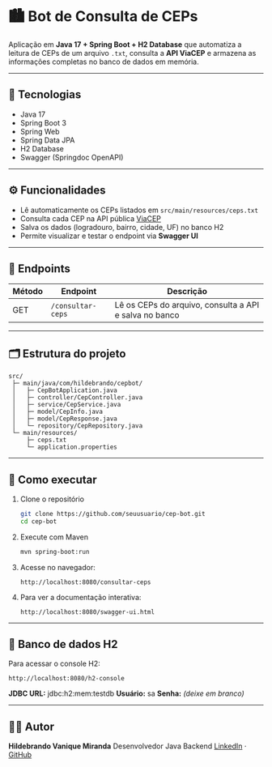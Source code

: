 # 🏙️ Bot de Consulta de CEPs

Aplicação em **Java 17 + Spring Boot + H2 Database** que automatiza a leitura de CEPs de um arquivo `.txt`, consulta a **API ViaCEP** e armazena as informações completas no banco de dados em memória.

---

## 🚀 Tecnologias

* Java 17
* Spring Boot 3
* Spring Web
* Spring Data JPA
* H2 Database
* Swagger (Springdoc OpenAPI)

---

## ⚙️ Funcionalidades

* Lê automaticamente os CEPs listados em `src/main/resources/ceps.txt`
* Consulta cada CEP na API pública [ViaCEP](https://viacep.com.br)
* Salva os dados (logradouro, bairro, cidade, UF) no banco H2
* Permite visualizar e testar o endpoint via **Swagger UI**

---

## 🧩 Endpoints

| Método | Endpoint          | Descrição                                              |
| ------ | ----------------- | ------------------------------------------------------ |
| GET    | `/consultar-ceps` | Lê os CEPs do arquivo, consulta a API e salva no banco |

---

## 🗂️ Estrutura do projeto

```
src/
 ├─ main/java/com/hildebrando/cepbot/
 │   ├─ CepBotApplication.java
 │   ├─ controller/CepController.java
 │   ├─ service/CepService.java
 │   ├─ model/CepInfo.java
 │   ├─ model/CepResponse.java
 │   └─ repository/CepRepository.java
 └─ main/resources/
     ├─ ceps.txt
     └─ application.properties
```

---

## 🧠 Como executar

1. Clone o repositório

   ```bash
   git clone https://github.com/seuusuario/cep-bot.git
   cd cep-bot
   ```

2. Execute com Maven

   ```bash
   mvn spring-boot:run
   ```

3. Acesse no navegador:

   ```
   http://localhost:8080/consultar-ceps
   ```

4. Para ver a documentação interativa:

   ```
   http://localhost:8080/swagger-ui.html
   ```

---

## 💾 Banco de dados H2

Para acessar o console H2:

```
http://localhost:8080/h2-console
```

**JDBC URL:** jdbc:h2:mem:testdb
**Usuário:** sa
**Senha:** *(deixe em branco)*

---

## 👨‍💻 Autor

**Hildebrando Vanique Miranda**
Desenvolvedor Java Backend
[LinkedIn](https://linkedin.com/in/hildebrando-vanique-miranda-12359b12b) · [GitHub](https://github.com/mirandahildebrando)
